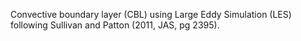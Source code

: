 
  Convective boundary layer (CBL) using Large Eddy Simulation (LES) 
  following Sullivan and Patton (2011, JAS, pg 2395).

